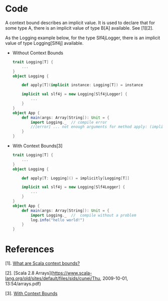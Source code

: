 # Code

A context bound describes an implicit value. It is used to declare that for some type A, there is an implicit value of type B[A] available. See [1][2].

As the Logging example below, for the type Slf4jLogger, there is an implicit value of type Logging[Slf4j] available.

* Without Context Bounds 

    ```scala
    trait Logging[T] {
        ...
    }
    object Logging {

        def apply[T](implicit instance: Logging[T]) = instance

        implicit val slf4j = new Logging[Slf4jLogger] {
            ...
        }
    }
    object App {
        def main(args: Array[String]): Unit = {
            import Logging._  // compile error
            //[error] ... not enough arguments for method apply: (implicit s: Logging[T]): Logging[T] in object Logging. 
        }
    }
    ```

* With Context Bounds[3]

    ```scala
    trait Logging[T] {
        ...
    }
    object Logging {

        def apply[T: Logging]() = implicitly[Logging[T]]

        implicit val slf4j = new Logging[Slf4Logger] {
            ...
        }
    }
    object App {
        def main(args: Array[String]): Unit = {
            import Logging._  //  compile without a problem
            log.info("hello world!")
        }
    }
    ```

# References

[1]. [What are Scala context bounds?](https://docs.scala-lang.org/tutorials/FAQ/context-bounds.html)

[2]. [Scala 2.8 Arrays](https://www.scala-lang.org/old/sites/default/files/sids/cunei/Thu, 2009-10-01, 13:54/arrays.pdf)

[3]. [With Context Bounds](https://github.com/chlin501/logging/blob/master/logging/src/main/scala/logging/Logging.scala#L21)
